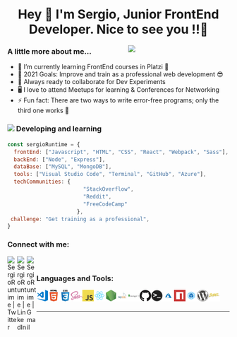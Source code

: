 <h1 align="center">Hey 👋 I'm Sergio, Junior FrontEnd Developer. Nice to see you !!🤗</h1>
<img align='right' src="https://blush.design/api/download?shareUri=iJweu2m-K&c=Bottom_0%7Eff4133_Hair_0%7E4a312c_Skin_0%7Eeac7a8_Top_0%7Ef2f2f2&w=800&h=800&fm=png" width="230">

### A little more about me... 

- 🌱  I’m currently learning FrontEnd courses in Platzi 💚 
- 🥅  2021 Goals: Improve and train as a professional web development 😎 
- 🚀  Always ready to collaborate for Dev Experiments
- 🖥  I love to attend Meetups for learning & Conferences for Networking
- ⚡  Fun fact: There are two ways to write error-free programs; only the third one works 🤣 


### <img src="https://media.giphy.com/media/jjaj7AdSQ9TWMmumbl/giphy.gif" width="40"> Developing and learning

```javascript
const sergioRuntime = {
  frontEnd: ["Javascript", "HTML", "CSS", "React", "Webpack", "Sass"],
  backEnd: ["Node", "Express"],
  dataBase: ["MySQL", "MongoDB"],
  tools: ["Visual Studio Code", "Terminal", "GitHub", "Azure"],
  techCommunities: {
                        "StackOverflow",
                        "Reddit",
                        "FreeCodeCamp"
                      },
 challenge: "Get training as a professional",
}
```

### Connect with me:

[<img align="left" alt="SergioRuntime | Twitter" width="22px" src="https://cdn.jsdelivr.net/npm/simple-icons@v3/icons/twitter.svg" />][twitter]
[<img align="left" alt="SergioRuntime | LinkedIn" width="22px" src="https://cdn.jsdelivr.net/npm/simple-icons@v3/icons/linkedin.svg" />][linkedin]
<a href="mailto:sergiomga136@gmail.com"><img align="left" alt="SergioRuntime | Gmail" width="22px" src="https://cdn.jsdelivr.net/npm/simple-icons@3.13.0/icons/gmail.svg"/></a>

<br />

### Languages and Tools:

<img align="left" alt="Visual Studio Code" width="26px" src="https://raw.githubusercontent.com/github/explore/80688e429a7d4ef2fca1e82350fe8e3517d3494d/topics/visual-studio-code/visual-studio-code.png" />
<img align="left" alt="HTML5" width="26px" src="https://raw.githubusercontent.com/github/explore/80688e429a7d4ef2fca1e82350fe8e3517d3494d/topics/html/html.png" />
<img align="left" alt="CSS3" width="26px" src="https://raw.githubusercontent.com/github/explore/80688e429a7d4ef2fca1e82350fe8e3517d3494d/topics/css/css.png" />
<img align="left" alt="Sass" width="26px" src="https://raw.githubusercontent.com/github/explore/80688e429a7d4ef2fca1e82350fe8e3517d3494d/topics/sass/sass.png" />
<img align="left" alt="JavaScript" width="26px" src="https://raw.githubusercontent.com/github/explore/80688e429a7d4ef2fca1e82350fe8e3517d3494d/topics/javascript/javascript.png" />
<img align="left" alt="React" width="26px" src="https://raw.githubusercontent.com/github/explore/80688e429a7d4ef2fca1e82350fe8e3517d3494d/topics/react/react.png" />
<img align="left" alt="Node.js" width="26px" src="https://raw.githubusercontent.com/github/explore/80688e429a7d4ef2fca1e82350fe8e3517d3494d/topics/nodejs/nodejs.png" />
<img align="left" alt="MySQL" width="26px" src="https://raw.githubusercontent.com/github/explore/80688e429a7d4ef2fca1e82350fe8e3517d3494d/topics/mysql/mysql.png" />
<img align="left" alt="MongoDB" width="26px" src="https://raw.githubusercontent.com/github/explore/80688e429a7d4ef2fca1e82350fe8e3517d3494d/topics/mongodb/mongodb.png" />
<img align="left" alt="GitHub" width="26px" src="https://raw.githubusercontent.com/github/explore/78df643247d429f6cc873026c0622819ad797942/topics/github/github.png" />
<img align="left" alt="Terminal" width="26px" src="https://raw.githubusercontent.com/github/explore/80688e429a7d4ef2fca1e82350fe8e3517d3494d/topics/terminal/terminal.png" />
<img align="left" alt="Azure" width="26px" src="https://raw.githubusercontent.com/github/explore/80688e429a7d4ef2fca1e82350fe8e3517d3494d/topics/azure/azure.png" />
<img align="left" alt="Npm" width="26px" src="https://raw.githubusercontent.com/github/explore/80688e429a7d4ef2fca1e82350fe8e3517d3494d/topics/npm/npm.png" />
<img align="left" alt="Webpack" width="26px" src="https://raw.githubusercontent.com/github/explore/80688e429a7d4ef2fca1e82350fe8e3517d3494d/topics/webpack/webpack.png" />
<img align="left" alt="Wordpress" width="26px" src="https://raw.githubusercontent.com/github/explore/80688e429a7d4ef2fca1e82350fe8e3517d3494d/topics/wordpress/wordpress.png" />
<img align="left" alt="Babel" width="26px" src="https://raw.githubusercontent.com/github/explore/cb39e2385dfcec8a661d01bfacff6b1e33bbaa9d/topics/babel/babel.png" />

<br />
<br />

---

[twitter]: https://twitter.com/SrMaaRtIIn
[linkedin]: https://www.linkedin.com/in/sergio-mga/
